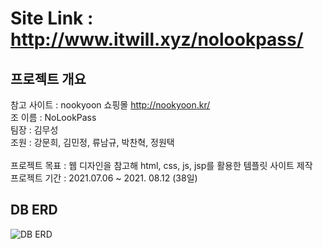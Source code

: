 # Site Link : http://www.itwill.xyz/nolookpass/ <br>

## 프로젝트 개요
참고 사이트 : nookyoon 쇼핑몰 http://nookyoon.kr/<br>
조 이름 : NoLookPass <br>
팀장 : 김무성 <br>
조원 : 강문희, 김민정, 류남규, 박찬혁, 정원택 <br><br>
프로젝트 목표 : 웹 디자인을 참고해 html, css, js, jsp를 활용한 템플릿 사이트 제작<br>
프로젝트 기간 : 2021.07.06 ~ 2021. 08.12 (38일)<br>

## DB ERD
![DB ERD](https://user-images.githubusercontent.com/58097202/129297596-3eb31d99-d0dc-49e2-947a-7172e8d364dc.png)
